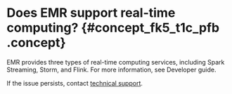 # Does EMR support real-time computing? {#concept_fk5_t1c_pfb .concept}

EMR provides three types of real-time computing services, including Spark Streaming, Storm, and Flink. For more information, see Developer guide.

If the issue persists, contact [technical support](https://workorder-intl.console.aliyun.com/#/ticket/createIndex).

